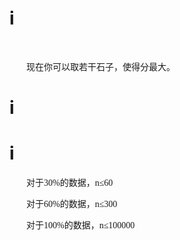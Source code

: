 
<p align="center" style="text-align:center;background:white;">
	
# i


<p style="text-indent:20.25pt;">
	<br/>
</p>
<p style="text-indent:20.25pt;">
	<span style="font-family:Microsoft YaHei;">现在你可以取若干石子，使得分最大。</span><span></span> 
</p>

# i



# i


<p style="text-indent:20.25pt;">
	<span style="font-family:Microsoft YaHei;">对于</span><span style="font-family:&#39;Microsoft YaHei&#39;;">30%</span><span style="font-family:Microsoft YaHei;">的数据，</span><span style="font-family:&#39;Microsoft YaHei&#39;;">n</span><span style="font-family:Microsoft YaHei;">≤</span><span style="font-family:&#39;Microsoft YaHei&#39;;">60</span> 
</p>
<p style="text-indent:20.25pt;">
	<span style="font-family:Microsoft YaHei;">对于</span><span style="font-family:&#39;Microsoft YaHei&#39;;">60%</span><span style="font-family:Microsoft YaHei;">的数据，</span><span style="font-family:&#39;Microsoft YaHei&#39;;">n</span><span style="font-family:Microsoft YaHei;">≤</span><span style="font-family:&#39;Microsoft YaHei&#39;;">300</span> 
</p>
<p style="text-indent:20.25pt;">
	<span style="font-family:Microsoft YaHei;">对于</span><span style="font-family:&#39;Microsoft YaHei&#39;;">100%</span><span style="font-family:Microsoft YaHei;">的数据，</span><span style="font-family:&#39;Microsoft YaHei&#39;;">n</span><span style="font-family:Microsoft YaHei;">≤</span><span style="font-family:&#39;Microsoft YaHei&#39;;">100000</span> 
</p>
